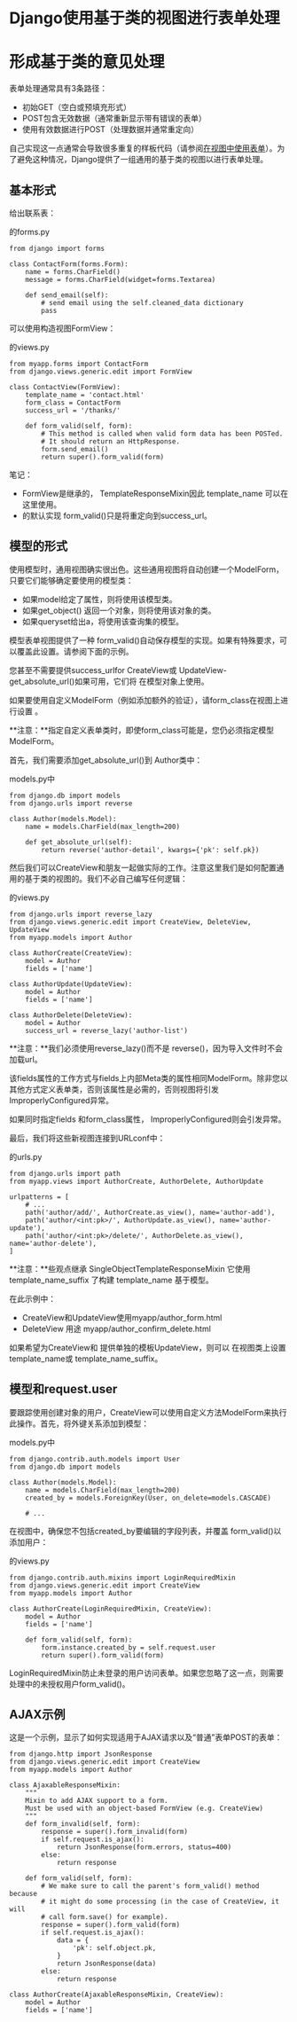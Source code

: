 # Django使用基于类的视图进行表单处理

# 形成基于类的意见处理

表单处理通常具有3条路径：

- 初始GET（空白或预填充形式）
- POST包含无效数据（通常重新显示带有错误的表单）
- 使用有效数据进行POST（处理数据并通常重定向）

自己实现这一点通常会导致很多重复的样板代码（请参阅[在视图中使用表单](https://docs.djangoproject.com/en/3.0/topics/forms/#using-a-form-in-a-view)）。为了避免这种情况，Django提供了一组通用的基于类的视图以进行表单处理。

## 基本形式

给出联系表：

的forms.py 

```
from django import forms

class ContactForm(forms.Form):
    name = forms.CharField()
    message = forms.CharField(widget=forms.Textarea)

    def send_email(self):
        # send email using the self.cleaned_data dictionary
        pass
```

可以使用构造视图FormView：

的views.py 

```
from myapp.forms import ContactForm
from django.views.generic.edit import FormView

class ContactView(FormView):
    template_name = 'contact.html'
    form_class = ContactForm
    success_url = '/thanks/'

    def form_valid(self, form):
        # This method is called when valid form data has been POSTed.
        # It should return an HttpResponse.
        form.send_email()
        return super().form_valid(form)
```

笔记：

- FormView是继承的， TemplateResponseMixin因此 template_name 可以在这里使用。
- 的默认实现 form_valid()只是将重定向到success_url。

## 模型的形式

使用模型时，通用视图确实很出色。这些通用视图将自动创建一个ModelForm，只要它们能够确定要使用的模型类：

- 如果model给定了属性，则将使用该模型类。
- 如果get_object() 返回一个对象，则将使用该对象的类。
- 如果queryset给出a，将使用该查询集的模型。

模型表单视图提供了一种 form_valid()自动保存模型的实现。如果有特殊要求，可以覆盖此设置。请参阅下面的示例。

您甚至不需要提供success_urlfor CreateView或 UpdateView- get_absolute_url()如果可用，它们将 在模型对象上使用。

如果要使用自定义ModelForm（例如添加额外的验证），请form_class在视图上进行设置 。

**注意：**指定自定义表单类时，即使form_class可能是，您仍必须指定模型ModelForm。

首先，我们需要添加get_absolute_url()到 Author类中：

models.py中

```
from django.db import models
from django.urls import reverse

class Author(models.Model):
    name = models.CharField(max_length=200)

    def get_absolute_url(self):
        return reverse('author-detail', kwargs={'pk': self.pk})
```

然后我们可以CreateView和朋友一起做实际的工作。注意这里我们是如何配置通用的基于类的视图的。我们不必自己编写任何逻辑：

的views.py 

```
from django.urls import reverse_lazy
from django.views.generic.edit import CreateView, DeleteView, UpdateView
from myapp.models import Author

class AuthorCreate(CreateView):
    model = Author
    fields = ['name']

class AuthorUpdate(UpdateView):
    model = Author
    fields = ['name']

class AuthorDelete(DeleteView):
    model = Author
    success_url = reverse_lazy('author-list')
```

**注意：**我们必须使用reverse_lazy()而不是 reverse()，因为导入文件时不会加载url。

该fields属性的工作方式与fields上内部Meta类的属性相同ModelForm。除非您以其他方式定义表单类，否则该属性是必需的，否则视图将引发ImproperlyConfigured异常。

如果同时指定fields 和form_class属性， ImproperlyConfigured则会引发异常。

最后，我们将这些新视图连接到URLconf中：

的urls.py 

```
from django.urls import path
from myapp.views import AuthorCreate, AuthorDelete, AuthorUpdate

urlpatterns = [
    # ...
    path('author/add/', AuthorCreate.as_view(), name='author-add'),
    path('author/<int:pk>/', AuthorUpdate.as_view(), name='author-update'),
    path('author/<int:pk>/delete/', AuthorDelete.as_view(), name='author-delete'),
]
```

**注意：**些观点继承 SingleObjectTemplateResponseMixin 它使用 template_name_suffix 了构建 template_name 基于模型。

在此示例中：

- CreateView和UpdateView使用myapp/author_form.html
- DeleteView 用途 myapp/author_confirm_delete.html

如果希望为CreateView和 提供单独的模板UpdateView，则可以 在视图类上设置 template_name或 template_name_suffix。

## 模型和request.user

要跟踪使用创建对象的用户，CreateView可以使用自定义方法ModelForm来执行此操作。首先，将外键关系添加到模型：

models.py中

```
from django.contrib.auth.models import User
from django.db import models

class Author(models.Model):
    name = models.CharField(max_length=200)
    created_by = models.ForeignKey(User, on_delete=models.CASCADE)

    # ...
```

在视图中，确保您不包括created_by要编辑的字段列表，并覆盖 form_valid()以添加用户：

的views.py 

```
from django.contrib.auth.mixins import LoginRequiredMixin
from django.views.generic.edit import CreateView
from myapp.models import Author

class AuthorCreate(LoginRequiredMixin, CreateView):
    model = Author
    fields = ['name']

    def form_valid(self, form):
        form.instance.created_by = self.request.user
        return super().form_valid(form)
```

LoginRequiredMixin防止未登录的用户访问表单。如果您忽略了这一点，则需要处理中的未授权用户form_valid()。

## AJAX示例

这是一个示例，显示了如何实现适用于AJAX请求以及“普通”表单POST的表单：

```
from django.http import JsonResponse
from django.views.generic.edit import CreateView
from myapp.models import Author

class AjaxableResponseMixin:
    """
    Mixin to add AJAX support to a form.
    Must be used with an object-based FormView (e.g. CreateView)
    """
    def form_invalid(self, form):
        response = super().form_invalid(form)
        if self.request.is_ajax():
            return JsonResponse(form.errors, status=400)
        else:
            return response

    def form_valid(self, form):
        # We make sure to call the parent's form_valid() method because
        # it might do some processing (in the case of CreateView, it will
        # call form.save() for example).
        response = super().form_valid(form)
        if self.request.is_ajax():
            data = {
                'pk': self.object.pk,
            }
            return JsonResponse(data)
        else:
            return response

class AuthorCreate(AjaxableResponseMixin, CreateView):
    model = Author
    fields = ['name']
```


